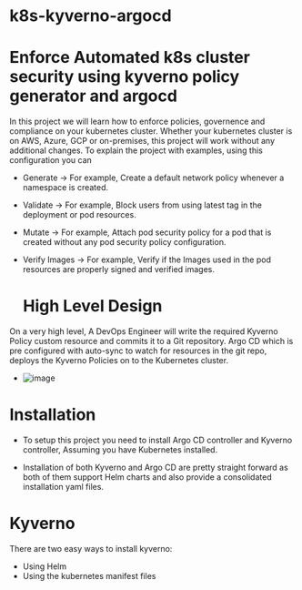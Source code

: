 # k8s-kyverno-argocd

# Enforce Automated k8s cluster security using kyverno policy generator and argocd
In this project we will learn how to enforce policies, governence and compliance on your kubernetes cluster. Whether your kubernetes cluster is on AWS, Azure, GCP or on-premises, this project will work without any additional changes.
To explain the project with examples, using this configuration you can

* Generate -> For example, Create a default network policy whenever a namespace is created.
* Validate -> For example, Block users from using latest tag in the deployment or pod resources.
* Mutate -> For example, Attach pod security policy for a pod that is created without any pod security policy configuration.
* Verify Images -> For example, Verify if the Images used in the pod resources are properly signed and verified images.

   # High Level Design
On a very high level, A DevOps Engineer will write the required Kyverno Policy custom resource and commits it to a Git repository. Argo CD which is pre configured with auto-sync to watch for resources in the git repo, deploys the Kyverno Policies on to the Kubernetes cluster.
* ![image](https://github.com/rogerbarrow/k8s-kyverno-argocd/assets/46138186/f1f49f2b-b8c5-481c-bdd5-e39593f05a96)

  
# Installation
* To setup this project you need to install Argo CD controller and Kyverno controller, Assuming you have Kubernetes installed.

* Installation of both Kyverno and Argo CD are pretty straight forward as both of them support Helm charts and also provide a consolidated installation yaml files.
 # Kyverno
 There are two easy ways to install kyverno:

* Using Helm
* Using the kubernetes manifest files
